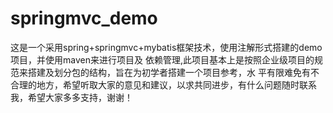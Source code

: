 # springmvc_demo
这是一个采用spring+springmvc+mybatis框架技术，使用注解形式搭建的demo项目，并使用maven来进行项目及
依赖管理,此项目基本上是按照企业级项目的规范来搭建及划分包的结构，旨在为初学者搭建一个项目参考，水
平有限难免有不合理的地方，希望听取大家的意见和建议，以求共同进步，有什么问题随时联系我，希望大家多多支持，谢谢！
